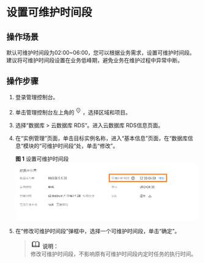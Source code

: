 # 设置可维护时间段<a name="rds_05_0038"></a>

## 操作场景<a name="section18415141193414"></a>

默认可维护时间段为02:00\~06:00，您可以根据业务需求，设置可维护时间段。建议将可维护时间段设置在业务低峰期，避免业务在维护过程中异常中断。

## 操作步骤<a name="section3437195084312"></a>

1.  登录管理控制台。
2.  单击管理控制台左上角的![](figures/Region灰色图标.png)，选择区域和项目。
3.  选择“数据库  \>  云数据库 RDS“。进入云数据库 RDS信息页面。
4.  在“实例管理”页面，单击目标实例名称，进入“基本信息”页面，在“数据库信息“模块的“可维护时间段“处，单击“修改”。

    **图 1**  设置可维护时间段<a name="fig320373055118"></a>  
    ![](figures/设置可维护时间段.png "设置可维护时间段")

5.  在“修改可维护时间段”弹框中，选择一个可维护时间段，单击“确定”。

    >![](public_sys-resources/icon-note.gif) **说明：**   
    >修改可维护时间段，不影响原有可维护时间段内定时任务的执行时间。  


